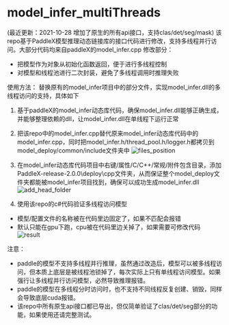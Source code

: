 # model_infer_multiThreads

(最近更新：2021-10-28 增加了原生的所有api接口，支持clas/det/seg/mask)
该repo基于PaddleX模型推理动态链接库的接口代码进行修改，支持多线程并行访问。大部分代码均来自paddleX的model_infer.cpp
修改部分：
- 把模型作为对象从初始化函数返回，便于进行多线程控制
- 对模型和线程池进行二次封装，避免了多线程调用时推理失败

使用方法：
替换原有的model_infer项目中的部分文件，实现model_infer.dll的多线程访问的支持，具体如下
1. 基于paddleX的model_infer动态库代码，确保model_infer.dll能够正确生成，并能够整理依赖的dll，让model_infer.dll在单线程下运行正常
2. 把该repo中的model_infer.cpp替代原来model_infer动态库代码中的model_infer.cpp，同时把model_infer.h/thread_pool.h/logger.h都拷贝到model_deploy/common/include文件夹中
![files_position](https://user-images.githubusercontent.com/24242483/139017800-78736d89-f2cc-452b-9d99-82361fa8be6e.png)

3. 在model_infer动态库代码项目中右键/属性/C/C++/常规/附件包含目录，添加PaddleX-release-2.0.0\deploy\cpp文件夹，从而保证整个model_deploy文件夹都能被model_infer项目找到，确保可以成功生成model_infer.dll
![add_head_folder](https://user-images.githubusercontent.com/24242483/139017936-44a5399f-c203-4842-9a58-4ff4ffcbfd7f.png)

4. 使用该repo的c#代码验证多线程访问模型
- 模型/配置文件的名称被在代码里边固定了，如果不匹配会报错
- 默认只能在gpu下跑，cpu被在代码里边关掉了，如果需要可修改代码
![result](https://user-images.githubusercontent.com/24242483/139020183-f0b997c1-c293-4de9-bb72-e3ca8b9185ef.png)

注意：
- paddle的模型不支持多线程并行推理，虽然通过改造后，模型可以被多线程访问，但本质上底层是被线程池锁掉了，每次实际上只有单线程访问模型。如果强行让多线程并行访问模型，必然导致推理报错。
- paddle的模型在多线程分时访问时，也不支持不同线程反复创建、销毁，同样会导致底层cuda报错。
- 该repo中所有原生api接口都已导出，但仅简单验证了clas/det/seg部分的功能，如果使用还请完整测试。
